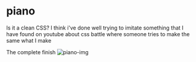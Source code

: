 # piano
Is it a clean CSS? I think i've done well trying to imitate something that I have found on youtube about css battle where someone tries to make the same what I make

The complete finish
![piano-img](https://github.com/jetskeeter1/piano/assets/28287644/f2a57b08-519b-4b9a-817c-f014d4bf58e3)
